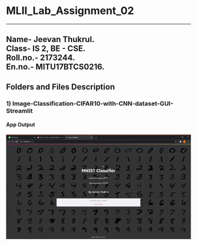 # MLII_Lab_Assignment_02
---
**Name- Jeevan Thukrul.** <br/>
**Class- IS 2, BE - CSE.**<br/>
**Roll.no.- 2173244.**<br/>
**En.no.- MITU17BTCS0216.**<br/>
---

## Folders and Files Description

### 1) Image-Classification-CIFAR10-with-CNN-dataset-GUI-Streamlit
#### App Output
![alt text](https://github.com/Jeevan-Thukrul/Hand-Written-Digit-Recognition-MNIST-DNN-GUI-using-Streamlit/blob/edf0b82312d577c12a79a6f334fdb530fd1583a5/Output/2173244_MNIST_DNN.gif)
